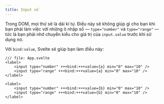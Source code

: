 ```yaml
---
title: Input số
---
```


Trong DOM, mọi thứ sẽ là dải kí tự. Điều này sẽ không giúp gì cho bạn khi bạn phải làm việc với những ô nhập số — `type="number"` và `type="range"` — tức là bạn phải nhớ chuyển kiểu cho giá trị của `input.value` trước khi sử dụng nó.

Với `bind:value`, Svelte sẽ giúp bạn làm điều này:

```svelte
/// file: App.svelte
<label>
	<input type="number" +++bind:+++value={a} min="0" max="10" />
	<input type="range" +++bind:+++value={a} min="0" max="10" />
</label>

<label>
	<input type="number" +++bind:+++value={b} min="0" max="10" />
	<input type="range" +++bind:+++value={b} min="0" max="10" />
</label>
```
